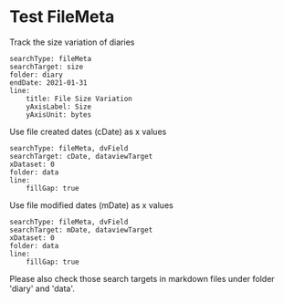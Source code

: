# Test FileMeta

Track the size variation of diaries

```tracker
searchType: fileMeta
searchTarget: size
folder: diary
endDate: 2021-01-31
line:
    title: File Size Variation
    yAxisLabel: Size
    yAxisUnit: bytes
```

Use file created dates (cDate) as x values

```tracker
searchType: fileMeta, dvField
searchTarget: cDate, dataviewTarget
xDataset: 0
folder: data
line:
    fillGap: true
```

Use file modified dates (mDate) as x values

```tracker
searchType: fileMeta, dvField
searchTarget: mDate, dataviewTarget
xDataset: 0
folder: data
line:
    fillGap: true
```

Please also check those search targets in markdown files under folder 'diary' and 'data'.
